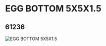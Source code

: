 # EGG BOTTOM 5X5X1.5
## 61236
![EGG BOTTOM 5X5X1.5](https://lc-www-live-s.legocdn.com/media/bricks/5/2/4516625.jpg)